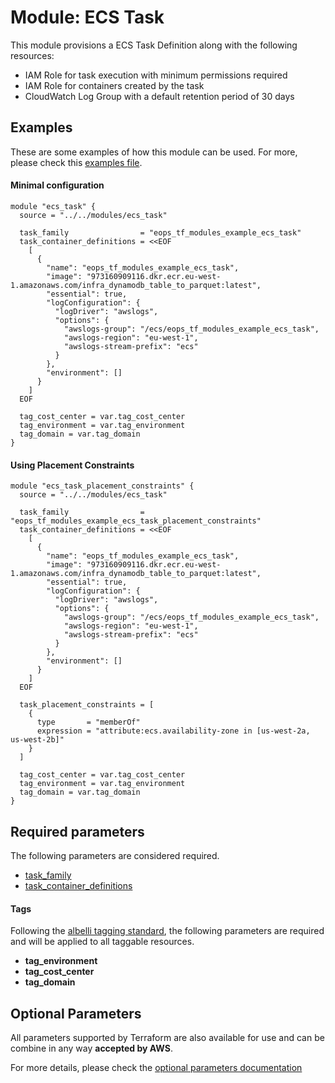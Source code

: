 # Module: ECS Task

This module provisions a ECS Task Definition along with the following resources:

* IAM Role for task execution with minimum permissions required
* IAM Role for containers created by the task
* CloudWatch Log Group with a default retention period of 30 days

## Examples 

These are some examples of how this module can be used. For more, please check this [examples file](../../examples/ecs_task/main.tf).

#### Minimal configuration
```
module "ecs_task" {
  source = "../../modules/ecs_task"

  task_family                = "eops_tf_modules_example_ecs_task"
  task_container_definitions = <<EOF
    [
      {
        "name": "eops_tf_modules_example_ecs_task",
        "image": "973160909116.dkr.ecr.eu-west-1.amazonaws.com/infra_dynamodb_table_to_parquet:latest",
        "essential": true,
        "logConfiguration": {
          "logDriver": "awslogs",
          "options": {
            "awslogs-group": "/ecs/eops_tf_modules_example_ecs_task",
            "awslogs-region": "eu-west-1",
            "awslogs-stream-prefix": "ecs"
          }
        },
        "environment": []
      }
    ]
  EOF

  tag_cost_center = var.tag_cost_center
  tag_environment = var.tag_environment
  tag_domain = var.tag_domain
}
```

#### Using Placement Constraints
```
module "ecs_task_placement_constraints" {
  source = "../../modules/ecs_task"

  task_family                = "eops_tf_modules_example_ecs_task_placement_constraints"
  task_container_definitions = <<EOF
    [
      {
        "name": "eops_tf_modules_example_ecs_task",
        "image": "973160909116.dkr.ecr.eu-west-1.amazonaws.com/infra_dynamodb_table_to_parquet:latest",
        "essential": true,
        "logConfiguration": {
          "logDriver": "awslogs",
          "options": {
            "awslogs-group": "/ecs/eops_tf_modules_example_ecs_task",
            "awslogs-region": "eu-west-1",
            "awslogs-stream-prefix": "ecs"
          }
        },
        "environment": []
      }
    ]
  EOF

  task_placement_constraints = [
    {
      type       = "memberOf"
      expression = "attribute:ecs.availability-zone in [us-west-2a, us-west-2b]"
    }
  ]

  tag_cost_center = var.tag_cost_center
  tag_environment = var.tag_environment
  tag_domain = var.tag_domain
}
```

## Required parameters

The following parameters are considered required.

* [task_family](https://www.terraform.io/docs/providers/aws/r/ecs_task_definition.html#family)
* [task_container_definitions](https://www.terraform.io/docs/providers/aws/r/ecs_task_definition.html#container_definitions)

#### Tags
Following the [albelli tagging standard](https://wiki.albelli.net/wiki/Albelli_AWS_Tagging_standards), the following parameters are required and will be applied to all taggable resources.

* **tag_environment**
* **tag_cost_center**
* **tag_domain**

## Optional Parameters

All parameters supported by Terraform are also available for use and can be combine in any way **accepted by AWS**.

For more details, please check the [optional parameters documentation](docs/optional_parameters.md)
